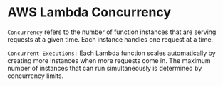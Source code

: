 # AWS Lambda Concurrency

`Concurrency` refers to the number of function instances that are serving requests at a given time. Each instance handles one request at a time.

`Concurrent Executions:` Each Lambda function scales automatically by creating more instances when more requests come in. The maximum number of instances that can run simultaneously is determined by concurrency limits.

